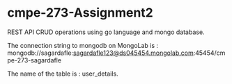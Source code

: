 # cmpe-273-Assignment2
REST API CRUD operations using go language and mongo database.

The connection string to mongodb on MongoLab is : mongodb://sagardafle:sagardafle123@ds045454.mongolab.com:45454/cmpe-273-sagardafle

The name of the table is : user_details.
